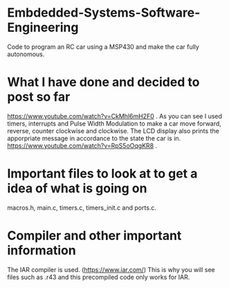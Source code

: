 # Embdedded-Systems-Software-Engineering
Code to program an RC car using a MSP430 and make the car fully autonomous.
# What I have done and decided to post so far
https://www.youtube.com/watch?v=CkMhl6mH2F0 . As you can see I used timers, interrupts and Pulse Width Modulation to make a car move forward, reverse, counter clockwise and clockwise.
The LCD display also prints the apporpriate message in accordance to the state the car is in.
https://www.youtube.com/watch?v=RpS5oOqgKR8 .
# Important files to look at to get a idea of what is going on
macros.h, main.c, timers.c, timers_init.c and ports.c.
# Compiler and other important information
The IAR compiler is used. (https://www.iar.com/) This is why you will see files such as .r43 and this precompiled code only works for IAR.




